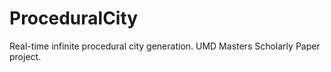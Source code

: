 # ProceduralCity

Real-time infinite procedural city generation.
UMD Masters Scholarly Paper project.

